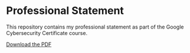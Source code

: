 # Professional Statement

This repository contains my professional statement as part of the Google Cybersecurity Certificate course.

[Download the PDF](Professional_Statement.pdf)
